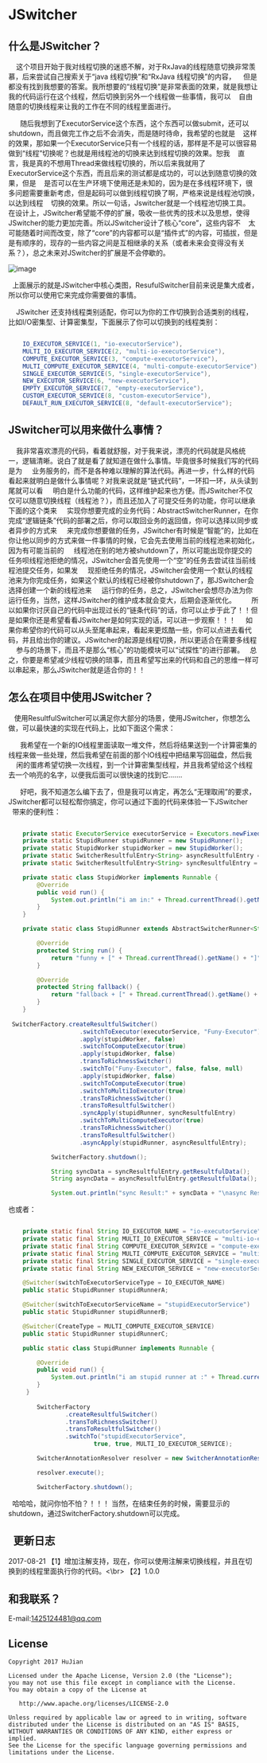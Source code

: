 # JSwitcher

## 什么是JSwitcher？

       这个项目开始于我对线程切换的迷惑不解，对于RxJava的线程随意切换非常羡慕，后来尝试自己搜索关于“java 线程切换”和“RxJava 线程切换”的内容，
    但是都没有找到我想要的答案。我所想要的“线程切换”是非常表面的效果，就是我想让我的代码运行在这个线程，然后切换到另外一个线程做一些事情，我可以
    自由随意的切换线程来让我的工作在不同的线程里面进行。
    
       随后我想到了ExecutorService这个东西，这个东西可以做submit，还可以shutdown，而且做完工作之后不会消失，而是随时待命，我希望的也就是
    这样的效果，那如果一个ExecutorService只有一个线程的话，那样是不是可以很容易做到“线程”切换呢？也就是用线程池的切换来达到线程切换的效果。恕我
    直言，我是真的不想用Thread来做线程切换的，所以后来我就用了ExecutorService这个东西，而且后来的测试都是成功的，可以达到随意切换的效果，但是
    是否可以在生产环境下使用还是未知的，因为是在多线程环境下，很多问题需要重新考虑，但是起码可以做到线程切换了啊，严格来说是线程池切换，以达到线程
    切换的效果。所以一句话，Jswitcher就是一个线程池切换工具。
       在设计上，JSwitcher希望能不停的扩展，吸收一些优秀的技术以及思想，使得JSwitcher的能力更加完善。所以JSwitcher设计了核心“core”，这些内容不
    太可能随着时间而改变，除了“core”的内容都可以是“插件式”的内容，可插拔，但是是有顺序的，现存的一些内容之间是互相继承的关系（或者未来会变得没有关   系？），总之未来对JSwitcher的扩展是不会停歇的。
    
 ![image](https://github.com/pandening/JSwitcher/blob/master/src/main/resources/class-structure.png)   
    
     上面展示的就是JSwitcher中核心类图，ResufulSwitcher目前来说是集大成者，所以你可以使用它来完成你需要做的事情。
     
     JSwitcher 还支持线程类别适配，你可以为你的工作切换到合适类别的线程，比如I/O密集型、计算密集型，下面展示了你可以切换到的线程类别：
     
```java

    IO_EXECUTOR_SERVICE(1, "io-executorService"),
    MULTI_IO_EXECUTOR_SERVICE(2, "multi-io-executorService"),
    COMPUTE_EXECUTOR_SERVICE(3, "compute-executorService"),
    MULTI_COMPUTE_EXECUTOR_SERVICE(4, "multi-compute-executorService"),
    SINGLE_EXECUTOR_SERVICE(5, "single-executorService"),
    NEW_EXECUTOR_SERVICE(6, "new-executorService"),
    EMPTY_EXECUTOR_SERVICE(7, "empty-executorService"),
    CUSTOM_EXECUTOR_SERVICE(8, "custom-executorService"),
    DEFAULT_RUN_EXECUTOR_SERVICE(8, "default-executorService");

```



## JSwitcher可以用来做什么事情？

        我非常喜欢漂亮的代码，看着就舒服，对于我来说，漂亮的代码就是风格统一，逻辑清晰。说白了就是看了就知道在做什么事情。毕竟很多时候我们写的代码是为
     业务服务的，而不是各种难以理解的算法代码。再进一步，什么样的代码看起来就明白是做什么事情呢？对我来说就是“链式代码”，一环扣一环，从头读到尾就可以看
     明白是什么功能的代码，这样维护起来也方便。而JSwitcher不仅仅可以随意切换线程（线程池？），而且还加入了可提交任务的功能，你可以继承下面的这个类来      实现你想要完成的业务代码：AbstractSwitcherRunner，在你完成“逻辑链条”代码的部署之后，你可以取回业务的返回值，你可以选择以同步或者异步的方式来
     来完成你想要做的任务，JSwitcher有时候是“智能”的，比如在你让他以同步的方式来做一件事情的时候，它会先去使用当前的线程池来初始化，因为有可能当前的      线程池在别的地方被shutdown了，所以可能出现你提交的任务呗线程池拒绝的情况，JSwitcher会首先使用一个“空”的任务去尝试往当前线程池提交任务，如果发      现拒绝任务的情况，JSwitcher会使用一个默认的线程池来为你完成任务，如果这个默认的线程已经被你shutdown了，那JSwitcher会选择创建一个新的线程池来      运行你的任务，总之，JSwitcher会想尽办法为你运行任务，当然，这样JSwitcher的维护成本就会变大，后期会逐渐优化。
        所以如果你讨厌自己的代码中出现过长的“链条代码”的话，你可以止步于此了！！但是如果你还是希望看看JSwitcher是如何实现的话，可以进一步观察！！！
     如果你希望你的代码可以从头至尾串起来，看起来更炫酷一些，你可以点进去看代码，并且给出你的建议。JSwitcher的起源是线程切换，所以更适合在需要多线程
     参与的场景下，而且不是那么“核心”的功能模块可以“试探性”的进行部署。
        总之，你要是希望减少线程切换的琐事，而且希望写出来的代码和自己的思维一样可以串起来，那么JSwitcher就是适合你的！！



## 怎么在项目中使用JSwitcher？

    使用ResultfulSwitcher可以满足你大部分的场景，使用JSwitcher，你想怎么做，可以最快速的实现在代码上，比如下面这个需求：
    
       我希望在一个新的IO线程里面读取一堆文件，然后将结果送到一个计算密集的线程来做一些处理，然后我希望在前面的那个IO线程中把结果写回磁盘，然后我
       闲的蛋疼希望切换一次线程，到一个计算密集型线程，并且我希望给这个线程去一个响亮的名字，以便我后面可以很快速的找到它.......
       
       好吧，我不知道怎么编下去了，但是我可以肯定，再怎么“无理取闹”的要求，JSwitcher都可以轻松帮你搞定，你可以通过下面的代码来体验一下JSwitcher
       带来的便利性：
       
       
```java

    private static ExecutorService executorService = Executors.newFixedThreadPool(1);
    private static StupidRunner stupidRunner = new StupidRunner();
    private static StupidWorker stupidWorker = new StupidWorker();
    private static SwitcherResultfulEntry<String> asyncResultfulEntry = SwitcherResultfulEntry.emptyEntry();
    private static SwitcherResultfulEntry<String> syncResultfulEntry = SwitcherResultfulEntry.emptyEntry();

    private static class StupidWorker implements Runnable {
        @Override
        public void run() {
            System.out.println("i am in:" + Thread.currentThread().getName());
        }
    }

    private static class StupidRunner extends AbstractSwitcherRunner<String> {

        @Override
        protected String run() {
            return "funny + [" + Thread.currentThread().getName() + "]";
        }

        @Override
        protected String fallback() {
            return "fallback + [" + Thread.currentThread().getName() + "]";
        }
    }
    
 SwitcherFactory.createResultfulSwitcher()
                    .switchToExecutor(executorService, "Funy-Executor")
                    .apply(stupidWorker, false)
                    .switchToComputeExecutor(true)
                    .apply(stupidWorker, false)
                    .transToRichnessSwitcher()
                    .switchTo("Funy-Executor", false, false, null)
                    .apply(stupidWorker, false)
                    .switchToComputeExecutor(true)
                    .switchToMultiIoExecutor(true)
                    .transToRichnessSwitcher()
                    .transToResultfulSwitcher()
                    .syncApply(stupidRunner, syncResultfulEntry)
                    .switchToMultiComputeExecutor(true)
                    .transToRichnessSwitcher()
                    .transToResultfulSwitcher()
                    .asyncApply(stupidRunner, asyncResultfulEntry);

            SwitcherFactory.shutdown();

            String syncData = syncResultfulEntry.getResultfulData();
            String asyncData = asyncResultfulEntry.getResultfulData();

            System.out.println("sync Result:" + syncData + "\nasync Result:" + asyncData);

```

也或者：

```java

    private static final String IO_EXECUTOR_NAME = "io-executorService";
    private static final String MULTI_IO_EXECUTOR_SERVICE = "multi-io-executorService";
    private static final String COMPUTE_EXECUTOR_SERVICE = "compute-executorService";
    private static final String MULTI_COMPUTE_EXECUTOR_SERVICE = "multi-compute-executorService";
    private static final String SINGLE_EXECUTOR_SERVICE = "single-executorService";
    private static final String NEW_EXECUTOR_SERVICE = "new-executorService";

    @Switcher(switchToExecutorServiceType = IO_EXECUTOR_NAME)
    public static StupidRunner stupidRunnerA;

    @Switcher(switchToExecutorServiceName = "stupidExecutorService")
    public static StupidRunner stupidRunnerB;

    @Switcher(CreateType = MULTI_COMPUTE_EXECUTOR_SERVICE)
    public static StupidRunner stupidRunnerC;

    public static class StupidRunner implements Runnable {

        @Override
        public void run() {
            System.out.println("i am stupid runner at :" + Thread.currentThread().getName());
        }
     }
       
        SwitcherFactory
                .createResultfulSwitcher()
                .transToRichnessSwitcher()
                .transToResultfulSwitcher()
                .switchTo("stupidExecutorService",
                        true, true, MULTI_IO_EXECUTOR_SERVICE);

        SwitcherAnnotationResolver resolver = new SwitcherAnnotationResolver();

        resolver.execute();

        SwitcherFactory.shutdown();

```

     哈哈哈，就问你怕不怕？！！！
     当然，在结束任务的时候，需要显示的shutdown，通过SwitcherFactory.shutdown可以完成。 
     
     
   
更新日志  
--------------------------------
2017-08-21
【1】增加注解支持，现在，你可以使用注解来切换线程，并且在切换到的线程里面执行你的代码。<\br>
【2】1.0.0


和我联系？
---------------------------------
E-mail:<1425124481@qq.com>


License
---------------------------------
```
Copyright 2017 HuJian

Licensed under the Apache License, Version 2.0 (the "License");
you may not use this file except in compliance with the License.
You may obtain a copy of the License at

   http://www.apache.org/licenses/LICENSE-2.0

Unless required by applicable law or agreed to in writing, software
distributed under the License is distributed on an "AS IS" BASIS,
WITHOUT WARRANTIES OR CONDITIONS OF ANY KIND, either express or implied.
See the License for the specific language governing permissions and
limitations under the License.

```



